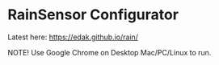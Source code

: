 # RainSensor Configurator
Latest here: https://edak.github.io/rain/

NOTE! Use Google Chrome on Desktop Mac/PC/Linux to run.
